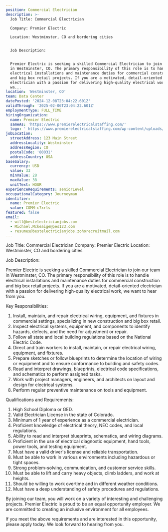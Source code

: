 ```yaml
---
position: Commercial Electrician
description: >-
  Job Title: Commercial Electrician 

  Company: Premier Electric

  Location: Westminster, CO and bordering cities


  Job Description:


  Premier Electric is seeking a skilled Commercial Electrician to join our team
  in Westminster, CO. The primary responsibility of this role is to handle
  electrical installations and maintenance duties for commercial construction
  and big box retail projects. If you are a motivated, detail-oriented
  electrician with a passion for delivering high-quality electrical work, we
  wa...
location: 'Westminster, CO'
team: Data Center
datePosted: '2024-12-08T23:04:22.601Z'
validThrough: '2025-02-06T23:04:22.601Z'
employmentType: FULL_TIME
hiringOrganization:
  name: Premier Electric
  sameAs: 'https://www.premierelectricalstaffing.com/'
  logo: ' https://www.premierelectricalstaffing.com/wp-content/uploads/2020/05/Premier-Electrical-Staffing-logo.png'
jobLocation:
  streetAddress: 123 Main Street
  addressLocality: Westminster
  addressRegion: CO
  postalCode: '80031'
  addressCountry: USA
baseSalary:
  currency: USD
  value: 33
  minValue: 28
  maxValue: 38
  unitText: HOUR
experienceRequirements: seniorLevel
occupationalCategory: Journeyman
identifier:
  name: Premier Electric
  value: COMM-c7xrls
featured: false
email:
  - will@bestelectricianjobs.com
  - Michael.Mckeaige@pes123.com
  - resumes@bestelectricianjobs.zohorecruitmail.com
---
```




Job Title: Commercial Electrician 
Company: Premier Electric
Location: Westminster, CO and bordering cities

Job Description:

Premier Electric is seeking a skilled Commercial Electrician to join our team in Westminster, CO. The primary responsibility of this role is to handle electrical installations and maintenance duties for commercial construction and big box retail projects. If you are a motivated, detail-oriented electrician with a passion for delivering high-quality electrical work, we want to hear from you. 

Key Responsibilities:

1. Install, maintain, and repair electrical wiring, equipment, and fixtures in commercial settings, specializing in new construction and big box retail.
2. Inspect electrical systems, equipment, and components to identify hazards, defects, and the need for adjustment or repair.
3. Follow all state and local building regulations based on the National Electric Code.
4. Direct and train workers to install, maintain, or repair electrical wiring, equipment, and fixtures.
5. Prepare sketches or follow blueprints to determine the location of wiring or equipment and to ensure conformance to building and safety codes.
6. Read and interpret drawings, blueprints, electrical code specifications, and schematics to perform assigned tasks.
7. Work with project managers, engineers, and architects on layout and design for electrical systems.
8. Perform regular preventive maintenance on tools and equipment.

Qualifications and Requirements:

1. High School Diploma or GED.
2. Valid Electrician License in the state of Colorado.
3. Minimum of 1 year of experience as a commercial electrician.
4. Proficient knowledge of electrical theory, NEC codes, and local regulations.
5. Ability to read and interpret blueprints, schematics, and wiring diagrams.
6. Proficient in the use of electrical diagnostic equipment, hand tools, power tools, and testing equipment.
7. Must have a valid driver's license and reliable transportation.
8. Must be able to work in various environments including hazardous or tight spaces.
9. Strong problem-solving, communication, and customer service skills.
10. Must be able to lift and carry heavy objects, climb ladders, and work at heights.
11. Should be willing to work overtime and in different weather conditions.
12. Must have a deep understanding of safety procedures and regulations.

By joining our team, you will work on a variety of interesting and challenging projects. Premier Electric is proud to be an equal opportunity employer. We are committed to creating an inclusive environment for all employees. 

If you meet the above requirements and are interested in this opportunity, please apply today. We look forward to hearing from you.